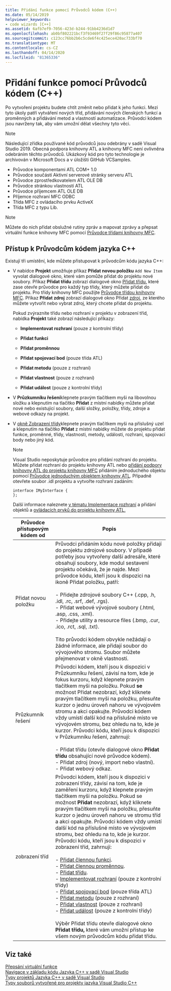 ```yaml
---
title: Přidání funkce pomocí Průvodců kódem (C++)
ms.date: 05/14/2019
helpviewer_keywords:
- code wizards [C++]
ms.assetid: 6afb7ef9-7056-423d-b244-91bb4236d1d7
ms.openlocfilehash: ab0bf802221bcf3f93469f27f29f86c95877a407
ms.sourcegitcommit: c123cc76bb2b6c5cde6f4c425ece420ac733bf70
ms.translationtype: MT
ms.contentlocale: cs-CZ
ms.lasthandoff: 04/14/2020
ms.locfileid: "81365336"
---
```

# <a name="adding-functionality-with-code-wizards-c"></a>Přidání funkce pomocí Průvodců kódem (C++)

Po vytvoření projektu budete chtít změnit nebo přidat k jeho funkci. Mezi tyto úkoly patří vytváření nových tříd, přidávání nových členských funkcí a proměnných a přidávání metod a vlastností automatizace. Průvodci kódem jsou navrženy tak, aby vám umožní dělat všechny tyto věci.

> [!NOTE]
> Následující zřídka používané kód průvodců jsou odebrány v sadě Visual Studio 2019. Obecná podpora knihovny ATL a knihovny MFC není ovlivněna odebráním těchto průvodců. Ukázkový kód pro tyto technologie je archivován v Microsoft Docs a v úložišti GitHub VCSamples.

- Průvodce komponentami ATL COM+ 1.0
- Průvodce součástí Aktivní serverové stránky serveru ATL
- Průvodce zprostředkovatelem ATL OLE DB
- Průvodce stránkou vlastností ATL
- Průvodce příjemcem ATL OLE DB
- Příjemce rozhraní MFC ODBC
- Třída MFC z ovládacího prvku ActiveX
- Třída MFC z typu Lib.

> [!NOTE]
> Můžete do nich přidat obslužné rutiny zpráv a mapovat zprávy a přepsat virtuální funkce knihovny MFC pomocí [Průvodce třídami knihovny MFC](../mfc/reference/mfc-class-wizard.md).

## <a name="accessing-c-code-wizards"></a>Přístup k Průvodcům kódem jazyka C++

Existují tři umístění, kde můžete přistupovat k průvodcům kódu jazyka C++:

- V nabídce **Projekt** umožňuje příkaz **Přidat novou položku** `Add New Item` vyvolat dialogové okno, které vám pomůže přidat do projektu nové soubory. Příkaz **Přidat třídu** zobrazí dialogové okno [Přidat třídu,](../ide/add-class-dialog-box.md) které zase otevře průvodce pro každý typ třídy, který můžete přidat do projektu. Pro třídy knihovny MFC použijte [Průvodce třídou knihovny MFC](../mfc/reference/mfc-class-wizard.md). Příkaz **Přidat zdroj** zobrazí dialogové okno Přidat [zdroj,](../windows/add-resource-dialog-box.md) ze kterého můžete vytvořit nebo vybrat zdroj, který chcete přidat do projektu.

   Pokud zvýrazníte třídu nebo rozhraní v projektu v zobrazení tříd, nabídka **Projekt** také zobrazí následující příkazy:

  - **Implementovat rozhraní** (pouze z kontrolní třídy)

  - **Přidat funkci**

  - **Přidat proměnnou**

  - **Přidat spojovací bod** (pouze třída ATL)

  - **Přidat metodu** (pouze z rozhraní)

  - **Přidat vlastnost** (pouze z rozhraní)

  - **Přidat událost** (pouze z kontrolní třídy)

- V **Průzkumníku řešení**klepnete pravým tlačítkem myši na libovolnou složku a klepnutím na tlačítko **Přidat** z místní nabídky můžete přidat nové nebo existující soubory, další složky, položky, třídy, zdroje a webové odkazy na projekt.

- V [okně Zobrazení třídy](/visualstudio/ide/viewing-the-structure-of-code)klepnete pravým tlačítkem myši na příslušný uzel a klepnutím na tlačítko **Přidat** z místní nabídky můžete do projektu přidat funkce, proměnné, třídy, vlastnosti, metody, události, rozhraní, spojovací body nebo jiný kód.

   > [!NOTE]
   > Visual Studio neposkytuje průvodce pro přidání rozhraní do projektu. Můžete přidat rozhraní do projektu knihovny ATL nebo [přidání podpory knihovny ATL do projektu knihovny MFC](../mfc/reference/adding-atl-support-to-your-mfc-project.md) přidáním jednoduchého objektu pomocí [Průvodce jednoduchým objektem knihovny ATL](../atl/reference/atl-simple-object-wizard.md). Případně otevřete soubor .idl projektu a vytvořte rozhraní zadáním:

    ```IDL
    interface IMyInterface {
    };
    ```

   Další informace naleznete [v tématu Implementace rozhraní](../ide/implementing-an-interface-visual-cpp.md) a přidání objektů a [ovládacích prvků do projektu knihovny ATL.](../atl/reference/adding-objects-and-controls-to-an-atl-project.md)

   |Průvodce přístupovým kódem od|Popis|
   |-----------------------------|-----------------|
   |Přidat novou položku|Průvodci přidáním kódu nové položky přidají do projektu zdrojové soubory. V případě potřeby jsou vytvořeny další adresáře, které obsahují soubory, kde modul sestavení projektu očekává, že je najde. Mezi průvodce kódu, kteří jsou k dispozici na ikoně Přidat položku, patří:<br /><br />- Přidejte zdrojové soubory C++ (.cpp, .h, .idl, .rc, .srf, .def, .rgs).<br />- Přidat webové vývojové soubory (.html, .asp, .css, .xml).<br />- Přidejte utility a resource files (.bmp, .cur, .ico, .rct, .sql, .txt).<br /><br />Tito průvodci kódem obvykle nežádají o žádné informace, ale přidají soubor do vývojového stromu. Soubor můžete přejmenovat v okně vlastností.|
   |Průzkumník řešení|Průvodci kódem, kteří jsou k dispozici v Průzkumníku řešení, závisí na tom, kde je fokus kurzoru, když klepnete pravým tlačítkem myši na položku. Pokud **se** možnost Přidat nezobrazí, když kliknete pravým tlačítkem myši na položku, přesuňte kurzor o jednu úroveň nahoru ve vývojovém stromu a akci opakujte. Průvodci kódem vždy umístí další kód na příslušné místo ve vývojovém stromu, bez ohledu na to, kde je kurzor. Průvodci kódu, kteří jsou k dispozici v Průzkumníku řešení, zahrnují:<br /><br />- Přidat třídu (otevře dialogové okno **Přidat třídu** obsahující nové průvodce kódem).<br />- Přidat zdroj (nový, import nebo vlastní).<br />- Přidat webový odkaz.|
   |zobrazení tříd|Průvodci kódem, kteří jsou k dispozici v zobrazení třídy, závisí na tom, kde je zaměření kurzoru, když klepnete pravým tlačítkem myši na položku. Pokud se možnost **Přidat** nezobrazí, když kliknete pravým tlačítkem myši na položku, přesuňte kurzor o jednu úroveň nahoru ve stromu tříd a akci opakujte. Průvodci kódem vždy umístí další kód na příslušné místo ve vývojovém stromu, bez ohledu na to, kde je kurzor. Průvodci kódu, kteří jsou k dispozici v zobrazení tříd, zahrnují:<br /><br />- [Přidat člennou funkci](../ide/adding-a-member-function-visual-cpp.md).<br />- [Přidat člennou proměnnou](../ide/adding-a-member-variable-visual-cpp.md).<br />- [Přidat třídu](../ide/adding-a-class-visual-cpp.md).<br />- [Implementovat rozhraní](../ide/implement-interface-wizard.md) (pouze z kontrolní třídy)<br />- [Přidat spojovací bod](../ide/implement-connection-point-wizard.md) (pouze třída ATL)<br />- [Přidat metodu](../ide/add-method-wizard.md) (pouze z rozhraní)<br />- [Přidat vlastnost](../ide/names-add-property-wizard.md) (pouze z rozhraní)<br />- [Přidat událost](../ide/add-event-wizard.md) (pouze z kontrolní třídy)<br /><br />Výběr Přidat třídu otevře dialogové okno **Přidat třídu,** které vám umožní přístup ke všem novým průvodcům kódu přidat třídu.|

## <a name="see-also"></a>Viz také

[Přepsání virtuální funkce](../ide/overriding-a-virtual-function-visual-cpp.md)<br>
[Navigace v základu kódu Jazyka C++ v sadě Visual Studio](../ide/navigate-code-cpp.md)<br>
[Typy projektů Jazyka C++ v sadě Visual Studio](../build/reference/visual-cpp-project-types.md)<br>
[Typy souborů vytvořené pro projekty jazyka Visual Studio C++](../build/reference/file-types-created-for-visual-cpp-projects.md)
